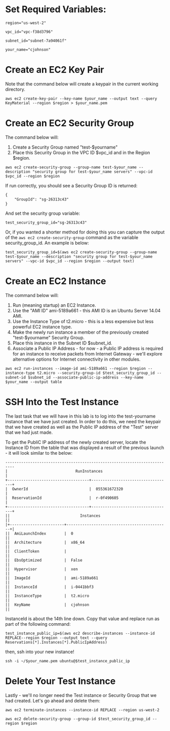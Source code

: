 # Set Required Variables:

`region="us-west-2"`

`vpc_id="vpc-f38d3796"`

`subnet_id="subnet-7a94061f"`

`your_name="cjohnson"`

# Create an EC2 Key Pair
Note that the command below will create a keypair in the current working directory.

`aws ec2 create-key-pair --key-name $your_name --output text --query KeyMaterial --region $region > $your_name.pem`

# Create an EC2 Security Group
The command below will:

1. Create a Security Group named "test-$yourname"
2. Place this Security Group in the VPC ID $vpc_id and in the Region $region. 

`aws ec2 create-security-group --group-name test-$your_name --description "security group for test-$your_name servers" --vpc-id $vpc_id --region $region`

If run correctly, you should see a Security Group ID is returned:

    {
        "GroupId": "sg-26313c43"
    }

And set the security group variable:

`test_security_group_id="sg-26313c43"`

Or, if you wanted a shorter method for doing this you can capture the output of the `aws ec2 create-security-group` command as the variable security_group_id. An example is below:

`test_security_group_id=$(aws ec2 create-security-group --group-name test-$your_name --description "security group for test-$your_name servers" --vpc-id $vpc_id --region $region --output text)`

# Create an EC2 Instance
The command below will:

1. Run (meaning startup) an EC2 Instance.
2. Use the "AMI ID" ami-5189a661 - this AMI ID is an Ubuntu Server 14.04 AMI.
3. Use the Instance Type of t2.micro - this is a less expensive but less powerful EC2 instance type.
4. Make the newly run instance a member of the previously created "test-$yourname" Security Group.
5. Place this instance in the Subnet ID $subnet_id.
6. Associate a Public IP Address - for now - a Public IP address is required for an instance to receive packets from Internet Gateway - we'll explore alternative options for Internet connectivity in other modules.

`aws ec2 run-instances --image-id ami-5189a661 --region $region --instance-type t2.micro --security-group-id $test_security_group_id --subnet-id $subnet_id --associate-public-ip-address --key-name $your_name --output table`

# SSH Into the Test Instance
The last task that we will have in this lab is to log into the test-yourname instance that we have just created. In order to do this, we need the keypair that we have created as well as the Public IP address of the "Test" server that we had just made.

To get the PubliC IP address of the newly created server, locate the Instance ID from the table that was displayed a result of the previous launch - it will look similar to the below:

    --------------------------------------------------------------------------
    |                              RunInstances                              |
    +------------------------------------+-----------------------------------+
    |  OwnerId                           |  055361672320                     |
    |  ReservationId                     |  r-0f490605                       |
    +------------------------------------+-----------------------------------+
    ||                               Instances                              ||
    |+------------------------+---------------------------------------------+|
    ||  AmiLaunchIndex        |  0                                          ||
    ||  Architecture          |  x86_64                                     ||
    ||  ClientToken           |                                             ||
    ||  EbsOptimized          |  False                                      ||
    ||  Hypervisor            |  xen                                        ||
    ||  ImageId               |  ami-5189a661                               ||
    ||  InstanceId            |  i-0441bbf3                                 ||
    ||  InstanceType          |  t2.micro                                   ||
    ||  KeyName               |  cjohnson                                   ||

InstanceId is about the 14th line down. Copy that value and replace run as part of the following command:

`test_instance_public_ip=$(aws ec2 describe-instances --instance-id REPLACE--region $region --output text --query Reservations[*].Instances[*].PublicIpAddress)`

then, ssh into your new instance!

`ssh -i ~/$your_name.pem ubuntu@$test_instance_public_ip`

# Delete Your Test Instance
Lastly - we'll no longer need the Test instance or Security Group that we had created. Let's go ahead and delete them:

`aws ec2 terminate-instances --instance-id REPLACE --region us-west-2`

`aws ec2 delete-security-group --group-id $test_security_group_id --region $region`
